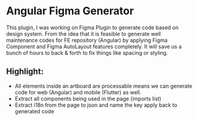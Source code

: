 # Angular Figma Generator

This plugin, I was working on Figma Plugin to generate code based on design system. From the idea that it is feasible to generate well maintenance codes for FE repository (Angular) by applying Figma Component and Figma AutoLayout features completely. It will save us a bunch of hours to back & forth to fix things like spacing or styling.

## Highlight:

- All elements inside an artboard are processable means we can generate code for web (Angular) and mobile (Flutter) as well.
- Extract all components being used in the page (imports list)
- Extract i18n from the page to json and name the key apply back to generated code
